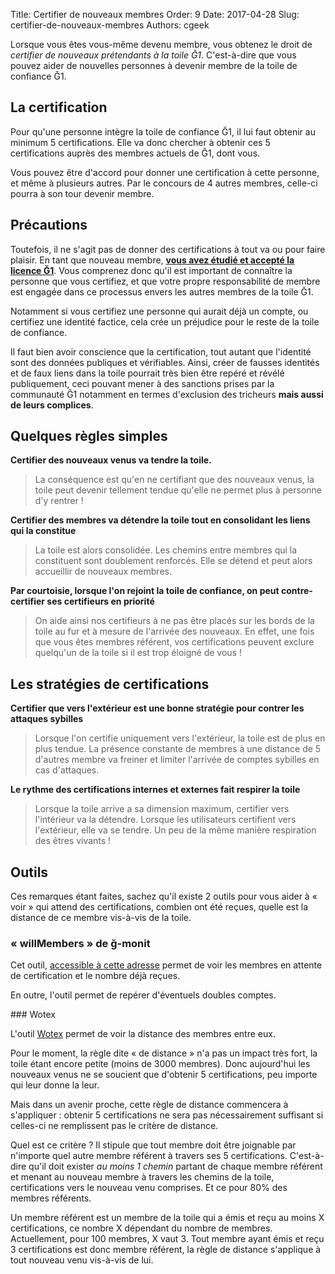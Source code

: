Title: Certifier de nouveaux membres
Order: 9
Date: 2017-04-28
Slug: certifier-de-nouveaux-membres
Authors: cgeek

Lorsque vous êtes vous-même devenu membre, vous obtenez le droit de *certifier de nouveaux prétendants à la toile Ğ1*. C'est-à-dire que vous pouvez aider de nouvelles personnes à devenir membre de la toile de confiance Ğ1.

## La certification

Pour qu'une personne intègre la toile de confiance Ğ1, il lui faut obtenir au minimum 5 certifications. Elle va donc chercher à obtenir ces 5 certifications auprès des membres actuels de Ğ1, dont vous.

Vous pouvez être d'accord pour donner une certification à cette personne, et même à plusieurs autres. Par le concours de 4 autres membres, celle-ci pourra à son tour devenir membre.

## Précautions

Toutefois, il ne s'agit pas de donner des certifications à tout va ou pour faire plaisir. En tant que nouveau membre, **[vous avez étudié et accepté la licence Ğ1](../devenir-membre)**. Vous comprenez donc qu'il est important de connaître la personne que vous certifiez, et que votre propre responsabilité de membre est engagée dans ce processus envers les autres membres de la toile Ğ1.

Notamment si vous certifiez une personne qui aurait déjà un compte, ou certifiez une identité factice, cela crée un préjudice pour le reste de la toile de confiance.

Il faut bien avoir conscience que la certification, tout autant que l'identité sont des données publiques et vérifiables. Ainsi, créer de fausses identités et de faux liens dans la toile pourrait très bien être repéré et révélé publiquement, ceci pouvant mener à des sanctions prises par la communauté Ğ1 notamment en termes d'exclusion des tricheurs **mais aussi de leurs complices**.


## Quelques règles simples

**Certifier des nouveaux venus va tendre la toile.**

> La conséquence est qu'en ne certifiant que des nouveaux venus, la toile peut devenir tellement tendue qu'elle ne permet plus à personne d'y rentrer !

**Certifier des membres va détendre la toile tout en consolidant les liens qui la constitue**

> La toile est alors consolidée. Les chemins entre membres qui la constituent sont doublement renforcés. Elle se détend et peut alors accueillir de nouveaux membres.

**Par courtoisie, lorsque l'on rejoint la toile de confiance, on peut contre-certifier ses certifieurs en priorité**

> On aide ainsi nos certifieurs à ne pas être placés sur les bords de la toile au fur et à mesure de l'arrivée des nouveaux. En effet, une fois que vous êtes membres référent, vos certifications peuvent exclure quelqu'un de la toile si il est trop éloigné de vous !

## Les stratégies de certifications

**Certifier que vers l'extérieur est une bonne stratégie pour contrer les attaques sybilles**

> Lorsque l'on certifie uniquement vers l'extérieur, la toile est de plus en plus tendue. La présence constante de membres à une distance de 5 d'autres membre va freiner et limiter l'arrivée de comptes sybilles en cas d'attaques.

**Le rythme des certifications internes et externes fait respirer la toile**

> Lorsque la toile arrive a sa dimension maximum, certifier vers l'intérieur va la détendre. Lorsque les utilisateurs certifient vers l'extérieur, elle va se tendre. Un peu de la même manière respiration des êtres vivants !

## Outils

Ces remarques étant faites, sachez qu'il existe 2 outils pour vous aider à « voir » qui attend des certifications, combien ont été reçues, quelle est la distance de ce membre vis-à-vis de la toile.

### « willMembers » de ğ-monit

Cet outil, [accessible à cette adresse](https://g1-monit.elois.org/willMembers?lg=fr&hideIdtyWithZeroCert=yes) permet de voir les membres en attente de certification et le nombre déjà reçues.

En outre, l'outil permet de repérer d'éventuels doubles comptes.

### Wotex

L'outil [Wotex](https://wotex.cgeek.fr) permet de voir la distance des membres entre eux.

Pour le moment, la règle dite « de distance » n'a pas un impact très fort, la toile étant encore petite (moins de 3000 membres). Donc aujourd'hui les nouveaux venus ne se soucient que d'obtenir 5 certifications, peu importe qui leur donne la leur.

Mais dans un avenir proche, cette règle de distance commencera à s'appliquer : obtenir 5 certifications ne sera pas nécessairement suffisant si celles-ci ne remplissent pas le critère de distance.

Quel est ce critère ? Il stipule que tout membre doit être joignable par n'importe quel autre membre référent à travers ses 5 certifications. C'est-à-dire qu'il doit exister *au moins 1 chemin* partant de chaque membre référent et menant au nouveau membre à travers les chemins de la toile, certifications vers le nouveau venu comprises. Et ce pour 80% des membres référents.

Un membre référent est un membre de la toile qui a émis et reçu au moins X certifications, ce nombre X dépendant du nombre de membres. Actuellement, pour 100 membres, X vaut 3. Tout membre ayant émis et reçu 3 certifications est donc membre référent, la règle de distance s'applique à tout nouveau venu vis-à-vis de lui.
